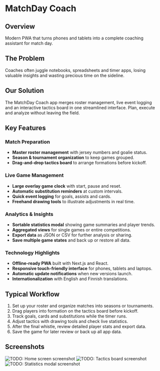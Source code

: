 # MatchDay Coach

## Overview
Modern PWA that turns phones and tablets into a complete coaching assistant for match day.

## The Problem
Coaches often juggle notebooks, spreadsheets and timer apps, losing valuable insights and wasting precious time on the sideline.

## Our Solution
The MatchDay Coach app merges roster management, live event logging and an interactive tactics board in one streamlined interface. Plan, execute and analyze without leaving the field.

## Key Features
### Match Preparation
- **Master roster management** with jersey numbers and goalie status.
- **Season & tournament organization** to keep games grouped.
- **Drag-and-drop tactics board** to arrange formations before kickoff.

### Live Game Management
- **Large overlay game clock** with start, pause and reset.
- **Automatic substitution reminders** at custom intervals.
- **Quick event logging** for goals, assists and cards.
- **Freehand drawing tools** to illustrate adjustments in real time.

### Analytics & Insights
- **Sortable statistics modal** showing game summaries and player trends.
- **Aggregated views** for single games or entire competitions.
- **Export data** as JSON or CSV for further analysis or sharing.
- **Save multiple game states** and back up or restore all data.

### Technology Highlights
- **Offline-ready PWA** built with Next.js and React.
- **Responsive touch-friendly interface** for phones, tablets and laptops.
- **Automatic update notifications** when new versions launch.
- **Internationalization** with English and Finnish translations.

## Typical Workflow
1. Set up your roster and organize matches into seasons or tournaments.
2. Drag players into formation on the tactics board before kickoff.
3. Track goals, cards and substitutions while the timer runs.
4. Adjust tactics with drawing tools and check live statistics.
5. After the final whistle, review detailed player stats and export data.
6. Save the game for later review or back up all app data.

## Screenshots
![TODO: Home screen screenshot](path/to/home-screen.png)
![TODO: Tactics board screenshot](path/to/tactics-board.png)
![TODO: Statistics modal screenshot](path/to/stats-modal.png)

